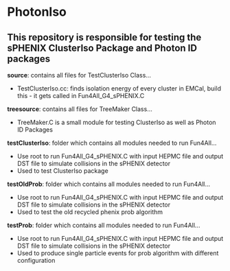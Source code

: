 # PhotonIso  
## This repository is responsible for testing the sPHENIX ClusterIso Package and Photon ID packages

**source**: contains all files for TestClusterIso Class... 
- TestClusterIso.cc: finds isolation energy of every cluster in EMCal, build this - it gets called in Fun4All_G4_sPHENIX.C
 
**treesource**: contains all files for TreeMaker Class... 
- TreeMaker.C is a small module for testing ClusterIso as well as Photon ID Packages

**testClusterIso**: folder which contains all modules needed to run Fun4All... 
- Use root to run Fun4All_G4_sPHENIX.C with input HEPMC file and output DST file to simulate collisions in the sPHENIX detector 
- Used to test ClusterIso package
  
**testOldProb**: folder which contains all modules needed to run Fun4All... 
- Use root to run Fun4All_G4_sPHENIX.C with input HEPMC file and output DST file to simulate collisions in the sPHENIX detector 
- Used to test the old recycled phenix prob algorithm

**testProb**: folder which contains all modules needed to run Fun4All... 
- Use root to run Fun4All_G4_sPHENIX.C with input HEPMC file and output DST file to simulate collisions in the sPHENIX detector
- Used to produce single particle events for prob algorithm with different configuration
